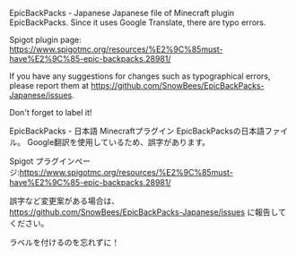 EpicBackPacks - Japanese
Japanese file of Minecraft plugin EpicBackPacks. Since it uses Google Translate, there are typo errors.

Spigot plugin page: https://www.spigotmc.org/resources/%E2%9C%85must-have%E2%9C%85-epic-backpacks.28981/

If you have any suggestions for changes such as typographical errors, please report them at https://github.com/SnowBees/EpicBackPacks-Japanese/issues.

Don't forget to label it!

EpicBackPacks - 日本語
Minecraftプラグイン EpicBackPacksの日本語ファイル。 Google翻訳を使用しているため、誤字があります。

Spigot プラグインページ:https://www.spigotmc.org/resources/%E2%9C%85must-have%E2%9C%85-epic-backpacks.28981/

誤字など変更案がある場合は、https://github.com/SnowBees/EpicBackPacks-Japanese/issues に報告してください。

ラベルを付けるのを忘れずに！
